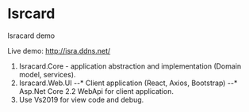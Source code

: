 # Isrcard
Isracard demo

Live demo:
http://isra.ddns.net/

1. Isracard.Core - application abstraction and implementation (Domain model, services).
2. Isracard.Web.UI
--* Client application (React, Axios, Bootstrap) 
--*  Asp.Net Core 2.2 WebApi for client application.
3. Use Vs2019 for view code and debug.

   

